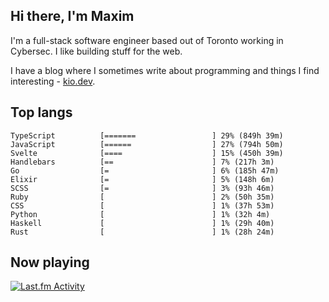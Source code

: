 <!-- deno-fmt-ignore-file -->
## Hi there, I'm Maxim

I'm a full-stack software engineer based out of Toronto working in Cybersec. I like building stuff for the web.

I have a blog where I sometimes write about programming and things I find interesting - [kio.dev](https://kio.dev).



## Top langs

```
TypeScript          [=======                 ] 29% (849h 39m)
JavaScript          [======                  ] 27% (794h 50m)
Svelte              [====                    ] 15% (450h 39m)
Handlebars          [==                      ] 7% (217h 3m)
Go                  [=                       ] 6% (185h 47m)
Elixir              [=                       ] 5% (148h 6m)
SCSS                [=                       ] 3% (93h 46m)
Ruby                [                        ] 2% (50h 35m)
CSS                 [                        ] 1% (37h 53m)
Python              [                        ] 1% (32h 4m)
Haskell             [                        ] 1% (29h 40m)
Rust                [                        ] 1% (28h 24m)
```


## Now playing


<a href="https://github.com/kiosion/toru">
  <picture>
    <source media="(prefers-color-scheme: dark)" srcset="https://toru.kio.dev/api/v1/kiosion?border_width=0&border_radius=26&theme=dark">
    <source media="(prefers-color-scheme: light)" srcset="https://toru.kio.dev/api/v1/kiosion?border_width=0&border_radius=26&theme=light">
    <img alt="Last.fm Activity" src="https://toru.kio.dev/api/v1/kiosion?border_width=0&border_radius=26" />
  </picture>
</a>
